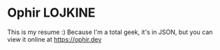 # Ophir LOJKINE

This is my resume :) Because I'm a total geek, it's in JSON, but you can view it online at https://ophir.dev
